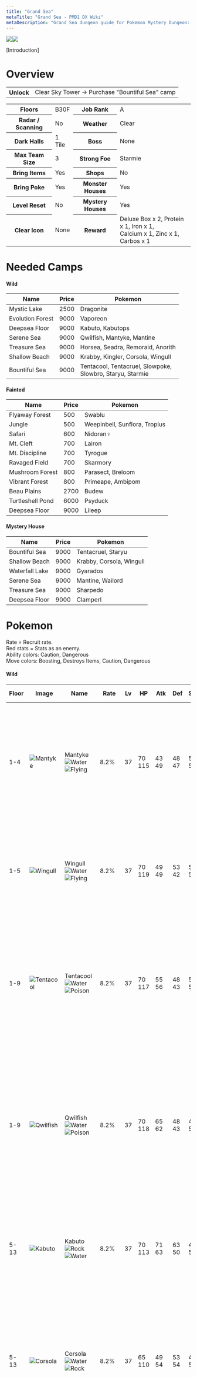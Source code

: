 ```yaml
---
title: "Grand Sea"
metaTitle: "Grand Sea - PMD1 DX Wiki"
metaDescription: "Grand Sea dungeon guide for Pokemon Mystery Dungeon: Rescue Team DX."
---
```


<div class="pageTopImage dungeonPageTopImage2">
  <img src="../images/areas/grand_sea.jpg"/><img src="../images/areas/grand_sea_2.jpg"/>
</div>

[Introduction]

# Overview

<table class="dungeonOverview">
  <tr>
    <th>Unlock</th>
    <td class="highlightYellow">Clear Sky Tower → Purchase "Bountiful Sea" camp</td>
  </tr>
</table>

<table class="dungeonTable">
  <tr>
    <th>Floors</th>
    <td>B30F</td>
    <th>Job Rank</th>
    <td>A</td>
  </tr>
  <tr>
    <th>Radar / Scanning</th>
    <td>No</td>
    <th>Weather</th>
    <td>Clear</td>
  </tr>
  <tr>
    <th>Dark Halls</th>
    <td>1 Tile</td>
    <th>Boss</th>
    <td>None</td>
  </tr>
  <tr>
    <th>Max Team Size</th>
    <td>3</td>
    <th>Strong Foe</th>
    <td>Starmie</td>
  </tr>
  <tr>
    <th>Bring Items</th>
    <td>Yes</td>
    <th>Shops</th>
    <td>No</td>
  </tr>
  <tr>
    <th>Bring Poke</th>
    <td>Yes</td>
    <th>Monster Houses</th>
    <td>Yes</td>
  </tr>
  <tr>
    <th>Level Reset</th>
    <td>No</td>
    <th>Mystery Houses</th>
    <td>Yes</td>
  </tr>
  <tr>
    <th>Clear Icon</th>
    <td>None</td>
    <th>Reward</th>
    <td>Deluxe Box x 2, Protein x 1, Iron x 1,<br/>Calcium x 1, Zinc x 1, Carbos x 1</td>
  </tr>
</table>

# Needed Camps

#### Wild

|Name|Price|Pokemon|
|-|-|-|
|Mystic Lake|2500|Dragonite|
|Evolution Forest|9000|Vaporeon|
|Deepsea Floor|9000|Kabuto, Kabutops|
|Serene Sea|9000|Qwilfish, Mantyke, Mantine|
|Treasure Sea|9000|Horsea, Seadra, Remoraid, Anorith|
|Shallow Beach|9000|Krabby, Kingler, Corsola, Wingull|
|Bountiful Sea|9000|Tentacool, Tentacruel, Slowpoke,<br/>Slowbro, Staryu, Starmie|

#### Fainted

|Name|Price|Pokemon|
|-|-|-|
|Flyaway Forest|500|Swablu|
|Jungle|500|Weepinbell, Sunflora, Tropius|
|Safari|600|Nidoran♀|
|Mt. Cleft|700|Lairon|
|Mt. Discipline|700|Tyrogue|
|Ravaged Field|700|Skarmory|
|Mushroom Forest|800|Parasect, Breloom|
|Vibrant Forest|800|Primeape, Ambipom|
|Beau Plains|2700|Budew|
|Turtleshell Pond|6000|Psyduck|
|Deepsea Floor|9000|Lileep|

#### Mystery House

|Name|Price|Pokemon|
|-|-|-|
|Bountiful Sea|9000|Tentacruel, Staryu|
|Shallow Beach|9000|Krabby, Corsola, Wingull|
|Waterfall Lake|9000|Gyarados|
|Serene Sea|9000|Mantine, Wailord|
|Treasure Sea|9000|Sharpedo|
|Deepsea Floor|9000|Clamperl|

# Pokemon

Rate = Recruit rate.<br/>Red stats = Stats as an enemy.<br/>Ability colors: <span class="highlightYellow">Caution</span>, <span class="highlightOrange">Dangerous</span><br/>Move colors: <span class="boost">Boosting</span>, <span class="item">Destroys Items</span>, <span class="caution">Caution</span>, <span class="extreme">Dangerous</span>

#### Wild

|Floor|Image|Name|Rate|Lv|HP|Atk|Def|SpA|SpD|Spe|Exp|Ability + Moves|
|-|-|-|-|-|-|-|-|-|-|-|-|-|
|1-4|![Mantyke](../images/pokemon/458.png)|Mantyke<br/>![Water](../images/type/water.gif) ![Flying](../images/type/flying.gif)|8.2%|37|70<br/><span class="redText">115</span>|43<br/><span class="redText">49</span>|48<br/><span class="redText">47</span>|55<br/><span class="redText">59</span>|67<br/><span class="redText">55</span>|64<br/><span class="redText">64</span>|72|Swift Swim or Water Absorb<br/>Tackle / Bubble Beam / Supersonic /<br/>Bubble / Confuse Ray / Headbutt /<br/>Wing Attack / Agility / Water Pulse /<br/>Take Down / Wide Guard / Air Slash|
|1-5|![Wingull](../images/pokemon/278.png)|Wingull<br/>![Water](../images/type/water.gif) ![Flying](../images/type/flying.gif)|8.2%|37|70<br/><span class="redText">119</span>|49<br/><span class="redText">49</span>|53<br/><span class="redText">42</span>|55<br/><span class="redText">55</span>|47<br/><span class="redText">40</span>|57<br/><span class="redText">57</span>|73|Keen Eye or Hydration<br/>Growl / Water Gun / Supersonic /<br/>Wing Attack / Water Pulse / Roost /<br/>Quick Attack / Air Cutter / Pursuit /<br/>Mist / Aerial Ace / Agility|
|1-9|![Tentacool](../images/pokemon/072.png)|Tentacool<br/>![Water](../images/type/water.gif) ![Poison](../images/type/poison.gif)|8.2%|37|70<br/><span class="redText">117</span>|55<br/><span class="redText">56</span>|48<br/><span class="redText">43</span>|55<br/><span class="redText">55</span>|62<br/><span class="redText">50</span>|60<br/><span class="redText">60</span>|70|Clear Body or Liquid Ooze<br/>Poison Sting / Supersonic / Acid /<br/>Toxic Spikes / Bubble Beam / Wrap /<br/>Constrict / Water Pulse / Acid Spray /<br/>Barrier / Poison Jab / Brine / Screech|
|1-9|![Qwilfish](../images/pokemon/211.png)|Qwilfish<br/>![Water](../images/type/water.gif) ![Poison](../images/type/poison.gif)|8.2%|37|70<br/><span class="redText">118</span>|65<br/><span class="redText">62</span>|48<br/><span class="redText">43</span>|49<br/><span class="redText">57</span>|42<br/><span class="redText">39</span>|67<br/><span class="redText">67</span>|74|Poison Point or Swift Swim<br/>Toxic Spikes / Hydro Pump / Spikes /<br/>Destiny Bond / Minimize / Pin Missile /<br/>Fell Stinger / Harden / Tackle / Brine /<br/>Bubble / Rollout / Revenge / Spit Up /<br/>Stockpile / Water Gun / Poison Sting|
|5-13|![Kabuto](../images/pokemon/140.png)|Kabuto<br/>![Rock](../images/type/rock.gif) ![Water](../images/type/water.gif)|8.2%|37|70<br/><span class="redText">113</span>|71<br/><span class="redText">63</span>|63<br/><span class="redText">50</span>|49<br/><span class="redText">59</span>|47<br/><span class="redText">43</span>|57<br/><span class="redText">57</span>|77|Swift Swim or Battle Armor<br/>Scratch / Harden / Absorb / Endure /<br/>Mud Shot / Sand Attack / Aqua Jet /<br/>Leer / Mega Drain|
|5-13|![Corsola](../images/pokemon/222.png)|Corsola<br/>![Water](../images/type/water.gif) ![Rock](../images/type/rock.gif)|8.2%|37|65<br/><span class="redText">110</span>|49<br/><span class="redText">54</span>|53<br/><span class="redText">54</span>|49<br/><span class="redText">55</span>|52<br/><span class="redText">47</span>|51<br/><span class="redText">51</span>|80|Hustle or Natural Cure<br/>Tackle / Endure / Bubble / Recover /<br/>Rock Blast / Refresh / Ancient Power /<br/>Bubble Beam / Spike Cannon / Brine /<br/>Lucky Chant / Iron Defense / Harden|
|6-9|![Slowpoke](../images/pokemon/079.png)|Slowpoke<br/>![Water](../images/type/water.gif) ![Psychic](../images/type/psychic.gif)|8.2%|37|79<br/><span class="redText">123</span>|55<br/><span class="redText">57</span>|63<br/><span class="redText">43</span>|65<br/><span class="redText">58</span>|47<br/><span class="redText">43</span>|51<br/><span class="redText">51</span>|75|Oblivious or Own Tempo<br/>Curse / Tackle / Yawn / Zen Headbutt /<br/>Headbutt / Slack Off / Disable / Growl /<br/>Water Gun / Water Pulse / Confusion|
|6-29<br/><span class="highlightOrange">Foe</span>|![Starmie](../images/pokemon/121.png)<br/><br/>![Shiny](../images/shiny/121.png)|Starmie<br/>![Water](../images/type/water.gif) ![Psychic](../images/type/psychic.gif)|-6.4%|60|88<br/><span class="redText">530</span>|73<br/><span class="redText">150</span>|60<br/><span class="redText">65</span>|83<br/><span class="redText">150</span>|60<br/><span class="redText">65</span>|116<br/><span class="redText">200</span>|780|Illuminate or Natural Cure<br/>Spotlight / Water Gun / Hydro Pump /<br/>Rapid Spin / Recover / Confuse Ray /<br/>Swift<br/><span class="orangeText">※ Friend Bow required to recruit.</span>|
|10-19|![Remoraid](../images/pokemon/223.png)|Remoraid<br/>![Water](../images/type/water.gif)|8.2%|37|70<br/><span class="redText">109</span>|65<br/><span class="redText">57</span>|48<br/><span class="redText">42</span>|65<br/><span class="redText">56</span>|47<br/><span class="redText">43</span>|54<br/><span class="redText">54</span>|80|Hustle or Sniper<br/>Signal Beam / Lock-On / Aurora Beam /<br/>Bubble Beam / Water Gun / Psybeam /<br/>Water Pulse / Ice Beam / Focus Energy|
|10-20|![Horsea](../images/pokemon/116.png)|Horsea<br/>![Water](../images/type/water.gif)|8.2%|37|66<br/><span class="redText">106</span>|53<br/><span class="redText">57</span>|53<br/><span class="redText">47</span>|65<br/><span class="redText">62</span>|42<br/><span class="redText">45</span>|67<br/><span class="redText">67</span>|80|Swift Swim or Sniper<br/>Bubble / Smokescreen / Water Gun /<br/>Leer / Twister / Bubble Beam / Brine /<br/>Focus Energy / Agility|
|10<br/>15<br/>20<br/>25|![Dragonite](../images/pokemon/149.png)|Dragonite<br/>![Dragon](../images/type/dragon.gif) ![Flying](../images/type/flying.gif)|10.8%|55|87<br/><span class="redText">130</span>|88<br/><span class="redText">82</span>|54<br/><span class="redText">53</span>|73<br/><span class="redText">70</span>|53<br/><span class="redText">47</span>|81<br/><span class="redText">81</span>|105|Inner Focus<br/>Wing Attack / <span class="extreme">Hurricane</span> / <span class="caution">Roost</span> /<br/>Fire Punch / Thunder Punch / Slam /<br/>Twister / Wrap / Dragon Rage / Leer /<br/><span class="caution">Thunder Wave</span> / <span class="boost">Agility</span> / Dragon Tail /<br/>Aqua Tail / <span class="extreme">Dragon Rush</span> / <span class="caution">Safeguard</span>|
|14-23|![Anorith](../images/pokemon/347.png)|Anorith<br/>![Rock](../images/type/rock.gif) ![Bug](../images/type/bug.gif)|8.2%|37|70<br/><span class="redText">113</span>|71<br/><span class="redText">61</span>|53<br/><span class="redText">50</span>|49<br/><span class="redText">56</span>|47<br/><span class="redText">46</span>|54<br/><span class="redText">54</span>|83|Battle Armor<br/>Scratch / Harden / Water Gun / Slash /<br/>Mud Sport / Fury Cutter / Metal Claw /<br/>Smack Down / Ancient Power / Brine /<br/>Bug Bite|
|15-20|![Krabby](../images/pokemon/098.png)|Krabby<br/>![Water](../images/type/water.gif)|8.2%|37|65<br/><span class="redText">115</span>|77<br/><span class="redText">70</span>|63<br/><span class="redText">47</span>|43<br/><span class="redText">45</span>|42<br/><span class="redText">45</span>|57<br/><span class="redText">57</span>|84|Hyper Cutter or Shell Armor<br/>Mud Sport / Bubble / Vise Grip / Leer /<br/>Protect / Bubble Beam / Metal Claw /<br/>Mud Shot / Stomp / Guillotine / Slam /<br/>Harden|
|15-25|![Staryu](../images/pokemon/120.png)|Staryu<br/>![Water](../images/type/water.gif)|8.2%|37|70<br/><span class="redText">120</span>|55<br/><span class="redText">60</span>|53<br/><span class="redText">48</span>|65<br/><span class="redText">59</span>|52<br/><span class="redText">44</span>|70<br/><span class="redText">70</span>|85|Illuminate or Natural Cure<br/>Tackle / Swift / Water Gun / Psywave /<br/>Rapid Spin / Recover / Harden / Brine /<br/>Power Gem / Camouflage / Minimize /<br/>Gyro Ball / Reflect Type / Bubble Beam|
|20|![Vaporeon](../images/pokemon/134.png)|Vaporeon<br/>![Water](../images/type/water.gif)|8.2%|37|84<br/><span class="redText">140</span>|49<br/><span class="redText">50</span>|48<br/><span class="redText">46</span>|65<br/><span class="redText">73</span>|52<br/><span class="redText">51</span>|64<br/><span class="redText">57</span>|95|Water Absorb<br/>Water Gun / Water Pulse / Aqua Ring /<br/>Tackle / Sand Attack / Baby-Doll Eyes /<br/>Quick Attack / Helping Hand / Haze /<br/>Aurora Beam / Acid Armor / Tail Whip /<br/>Muddy Water|
|21-29|![Tentacruel](../images/pokemon/073.png)|Tentacruel<br/>![Water](../images/type/water.gif) ![Poison](../images/type/poison.gif)|8.2%|37|70<br/><span class="redText">118</span>|55<br/><span class="redText">62</span>|48<br/><span class="redText">47</span>|55<br/><span class="redText">63</span>|62<br/><span class="redText">53</span>|60<br/><span class="redText">60</span>|88|Clear Body or Liquid Ooze<br/>Reflect Type / Wring Out / Poison Jab /<br/>Supersonic / Constrict / Acid / Brine /<br/>Toxic Spikes / Wrap / Water Pulse /<br/>Acid Spray / Bubble Beam / Barrier /<br/>Poison Sting|
|24-29|![Kingler](../images/pokemon/099.png)|Kingler<br/>![Water](../images/type/water.gif)|8.2%|37|65<br/><span class="redText">119</span>|77<br/><span class="redText">71</span>|63<br/><span class="redText">48</span>|43<br/><span class="redText">53</span>|42<br/><span class="redText">43</span>|57<br/><span class="redText">57</span>|93|Hyper Cutter or Shell Armor<br/>Mud Sport / Bubble / Vise Grip / Leer /<br/>Protect / Bubble Beam / Metal Claw /<br/>Mud Shot / Guillotine / Wide Guard /<br/>Harden / Stomp|
|24-29|![Kabutops](../images/pokemon/141.png)|Kabutops<br/>![Rock](../images/type/rock.gif) ![Water](../images/type/water.gif)|8.2%|40|72<br/><span class="redText">120</span>|73<br/><span class="redText">70</span>|64<br/><span class="redText">50</span>|51<br/><span class="redText">54</span>|48<br/><span class="redText">46</span>|60<br/><span class="redText">61</span>|90|Swift Swim or Battle Armor<br/>Slash / Scratch / Feint / Night Slash /<br/>Mud Shot / Absorb / Leer / Aqua Jet /<br/>Sand Attack / Endure / Mega Drain /<br/>Harden|
|25-29|![Slowbro](../images/pokemon/080.png)|Slowbro<br/>![Water](../images/type/water.gif) ![Psychic](../images/type/psychic.gif)|8.2%|37|79<br/><span class="redText">128</span>|55<br/><span class="redText">65</span>|63<br/><span class="redText">51</span>|65<br/><span class="redText">75</span>|47<br/><span class="redText">45</span>|51<br/><span class="redText">51</span>|100|Oblivious or Own Tempo<br/>Curse / Tackle / Yawn / Zen Headbutt /<br/>Headbutt / Slack Off / Disable / Growl /<br/>Water Gun / Water Pulse / Confusion /<br/>Withdraw / Heal Pulse<br/><span class="orangeText">※ Can Mega Evolve.</span>|
|27-29|![Seadra](../images/pokemon/117.png)|Seadra<br/>![Water](../images/type/water.gif)|8.2%|37|66<br/><span class="redText">112</span>|53<br/><span class="redText">60</span>|53<br/><span class="redText">52</span>|65<br/><span class="redText">65</span>|42<br/><span class="redText">45</span>|67<br/><span class="redText">67</span>|91|Poison Point or Sniper<br/>Bubble / Smokescreen / Water Gun /<br/>Leer / Twister / Bubble Beam / Brine /<br/>Focus Energy / Hydro Pump|
|28-29|![Mantine](../images/pokemon/226.png)|Mantine<br/>![Water](../images/type/water.gif) ![Flying](../images/type/flying.gif)|8.2%|37|70<br/><span class="redText">125</span>|43<br/><span class="redText">49</span>|48<br/><span class="redText">47</span>|55<br/><span class="redText">59</span>|67<br/><span class="redText">55</span>|64<br/><span class="redText">64</span>|92|Swift Swim or Water Absorb<br/>Psybeam / Bullet Seed / Signal Beam /<br/>Roost / Agility / Bubble / Confuse Ray /<br/>Supersonic / Bubble Beam / Tackle /<br/>Wing Attack / Headbutt / Water Pulse /<br/>Wide Guard / Take Down / Air Slash|

#### Fainted

|Image|Name|Lv|HP|Atk|Def|SpA|SpD|Spe|
|-|-|-|-|-|-|-|-|-|
|![Nidoran♀](../images/pokemon/029.png)|Nidoran♀<br/>![Poison](../images/type/poison.gif)|39|73|55|48|53|43|56|
|![Parasect](../images/pokemon/047.png)|Parasect<br/>![Bug](../images/type/bug.gif) ![Grass](../images/type/grass.gif)|41|73|68|54|52|49|55|
|![Psyduck](../images/pokemon/054.png)|Psyduck<br/>![Water](../images/type/water.gif)|39|71|56|48|66|48|62|
|![Primeape](../images/pokemon/057.png)|Primeape<br/>![Fighting](../images/type/fighting.gif)|41|73|68|49|52|49|66|
|![Weepinbell](../images/pokemon/070.png)|Weepinbell<br/>![Grass](../images/type/grass.gif) ![Poison](../images/type/poison.gif)|39|71|66|43|59|43|56|
|![Sunflora](../images/pokemon/192.png)|Sunflora<br/>![Grass](../images/type/grass.gif)|41|73|58|49|68|54|55|
|![Tyrogue](../images/pokemon/236.png)|Tyrogue<br/>![Fighting](../images/type/fighting.gif)|39|66|73|43|44|63|62|
|![Ambipom](../images/pokemon/424.png)|Ambipom<br/>![Normal](../images/type/normal.gif)|39|71|66|48|50|48|65|
|![Skarmory](../images/pokemon/227.png)|Skarmory<br/>![Steel](../images/type/steel.gif) ![Flying](../images/type/flying.gif)|41|73|58|69|45|49|72|
|![Breloom](../images/pokemon/286.png)|Breloom<br/>![Grass](../images/type/grass.gif) ![Fighting](../images/type/fighting.gif)|39|71|79|53|50|48|59|
|![Lairon](../images/pokemon/305.png)|Lairon<br/>![Steel](../images/type/steel.gif) ![Rock](../images/type/rock.gif)|39|71|69|68|46|43|53|
|![Budew](../images/pokemon/406.png)|Budew<br/>![Grass](../images/type/grass.gif) ![Poison](../images/type/poison.gif)|39|68|53|43|69|48|59|
|![Swablu](../images/pokemon/333.png)|Swablu<br/>![Normal](../images/type/normal.gif) ![Flying](../images/type/flying.gif)|39|72|56|53|51|53|59|
|![Tropius](../images/pokemon/357.png)|Tropius<br/>![Grass](../images/type/grass.gif) ![Flying](../images/type/flying.gif)|39|80|56|53|56|53|56|
|![Lileep](../images/pokemon/345.png)|Lileep<br/>![Rock](../images/type/rock.gif) ![Grass](../images/type/grass.gif)|39|80|56|53|56|53|53|

#### Mystery House

|Image|Name|Image|Name|Image|Name|Image|Name|Image|Name|
|-|-|-|-|-|-|-|-|-|-|
|![Tentacruel](../images/pokemon/073.png)|Tentacruel<br/>![Water](../images/type/water.gif) ![Poison](../images/type/poison.gif)|![Krabby](../images/pokemon/098.png)|Krabby<br/>![Water](../images/type/water.gif)|![Staryu](../images/pokemon/120.png)|Staryu<br/>![Water](../images/type/water.gif)|![Gyarados](../images/pokemon/130.png)|Gyarados<br/>![Water](../images/type/water.gif) ![Flying](../images/type/flying.gif)|![Corsola](../images/pokemon/222.png)|Corsola<br/>![Water](../images/type/water.gif) ![Rock](../images/type/rock.gif)|
|![Mantine](../images/pokemon/226.png)|Mantine<br/>![Water](../images/type/water.gif) ![Flying](../images/type/flying.gif)|![Wingull](../images/pokemon/278.png)|Wingull<br/>![Water](../images/type/water.gif) ![Flying](../images/type/flying.gif)|![Sharpedo](../images/pokemon/319.png)|Sharpedo<br/>![Water](../images/type/water.gif) ![Dark](../images/type/dark.gif)|![Wailord](../images/pokemon/321.png)|Wailord<br/>![Water](../images/type/water.gif)|![Clamperl](../images/pokemon/366.png)|Clamperl<br/>![Water](../images/type/water.gif)|

# Items

#### Floor

|Name|Floors|Rate|
|-|-|-|
|Efficient Bandanna|1-29|1.78%|
|Goggle Specs|1-29|0.446%|
|Gold Ribbon|1-29|0.0446%|
|Heal Ribbon|1-29|0.446%|
|Insomniscope|1-29|0.446%|
|Joy Ribbon|1-29|0.446%|
|Nullify Bandanna|1-29|0.892%|
|Pecha Scarf|1-29|0.446%|
|Persim Band|1-29|0.446%|
|Recovery Scarf|1-29|0.446%|
|Scope Lens|1-29|0.446%|
|Weather Band|1-29|0.446%|
|X-Ray Specs|1-29|0.446%|
|Poke|1-29|71.9%|
|All Dodge Orb|1-29|0.5%|
|All Power-Up Orb|1-29|0.5%|
|All Protect Orb|1-29|0.5%|
|Cleanse Orb|1-29|1.76%|
|Decoy Orb|1-29|0.5%|
|Drought Orb|1-29|0.5%|
|Escape Orb|1-29|1.0%|
|Foe-Hold Orb|1-29|1.5%|
|Foe-Seal Orb|1-29|1.0%|
|Health Orb|1-29|0.5%|
|Inviting Orb|1-29|0.5%|
|Lasso Orb|1-29|0.5%|
|Nullify Orb|1-29|0.5%|
|One-Room Orb|1-29|0.5%|
|Petrify Orb|1-29|0.5%|
|Quick Orb|1-29|0.5%|
|Rare Quality Orb|1-29|0.5%|
|Revive All Orb|1-29|0.5%|
|Rollcall Orb|1-29|0.5%|
|Slow Orb|1-29|0.5%|
|Slumber Orb|1-29|1.0%|
|Totter Orb|1-29|0.5%|
|Trawl Orb|1-29|0.25%|
|Max Elixir|1-29|1.38%|
|Max Ether|1-29|4.61%|

# Traps

|Name|
|-|
|Wonder Tile|
|Training Switch|
|Spin Trap|
|Trip Trap|
|Slumber Trap|
|Poison Trap|
|Spiky Trap|
|Gust Trap|
|Slow Trap|
|Blast Trap|
|Hunger Trap|
|Seal Trap|
|Pokemon Trap|
|Apple Trap|
|Warp Trap|
|PP Leech Trap|

